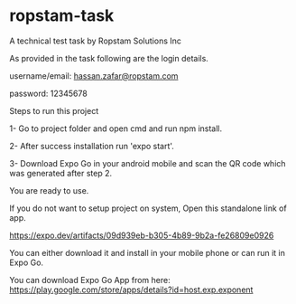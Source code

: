 # ropstam-task
A technical test task by Ropstam Solutions Inc

As provided in the task following are the login details.


username/email: hassan.zafar@ropstam.com

password: 12345678



Steps to run this project

1- Go to project folder and open cmd and run npm install.

2- After success installation run 'expo start'.

3- Download Expo Go in your android mobile and scan the QR code which was generated after step 2.


You are ready to use.


If you do not want to setup project on system, Open this standalone link of app. 

https://expo.dev/artifacts/09d939eb-b305-4b89-9b2a-fe26809e0926

You can either download it and install in your mobile phone or can run it in Expo Go.


You can download Expo Go App from here: https://play.google.com/store/apps/details?id=host.exp.exponent
